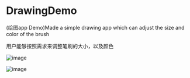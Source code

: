 # DrawingDemo
(绘图app Demo)Made a simple drawing app which can adjust the size and color of the brush 

  用户能够按照需求来调整笔刷的大小，以及颜色

![image](https://github.com/Kimsswift/DrawingDemo/blob/master/DrawingDemo1/dw1.gif)

![image](https://github.com/Kimsswift/DrawingDemo/blob/master/DrawingDemo1/dw2.gif)
